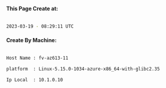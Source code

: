 
   
#### This Page Create at:

```bash

2023-03-19 - 08:29:11 UTC

```

#### Create By Machine:

```bash

Host Name : fv-az613-11

platform  : Linux-5.15.0-1034-azure-x86_64-with-glibc2.35

Ip Local  : 10.1.0.10

```

